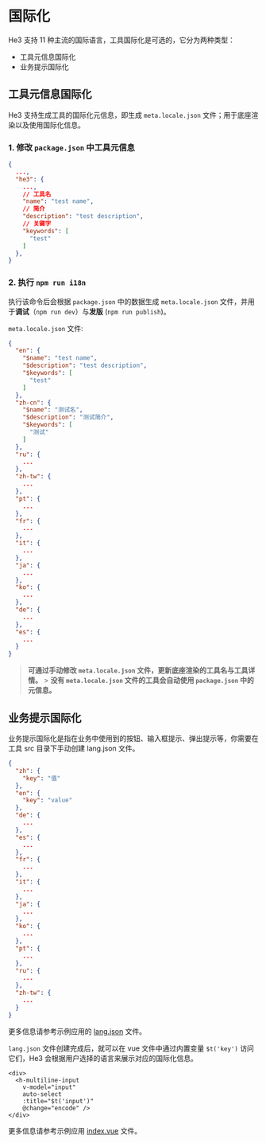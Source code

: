 # 国际化

He3 支持 11 种主流的国际语言，工具国际化是可选的，它分为两种类型：

- 工具元信息国际化
- 业务提示国际化

## 工具元信息国际化

He3 支持生成工具的国际化元信息，即生成 `meta.locale.json` 文件；用于底座渲染以及使用国际化信息。

### 1. 修改 `package.json` 中工具元信息

```json
{
  ...,
  "he3": {
    ...,
    // 工具名
    "name": "test name",
    // 简介
    "description": "test description",
    // 关键字
    "keywords": [
      "test"
    ]
  },
}
```

### 2. 执行 `npm run i18n`

执行该命令后会根据 `package.json` 中的数据生成 `meta.locale.json` 文件，并用于**调试**（`npm run dev`）与**发版** (`npm run publish`)。

`meta.locale.json` 文件:

```json
{
  "en": {
    "$name": "test name",
    "$description": "test description",
    "$keywords": [
      "test"
    ]
  },
  "zh-cn": {
    "$name": "测试名",
    "$description": "测试简介",
    "$keywords": [
      "测试"
    ]
  },
  "ru": {
    ...
  },
  "zh-tw": {
    ...
  },
  "pt": {
    ...
  },
  "fr": {
    ...
  },
  "it": {
    ...
  },
  "ja": {
    ...
  },
  "ko": {
    ...
  },
  "de": {
    ...
  },
  "es": {
    ...
  }
}
```

> **可通过手动修改 `meta.locale.json` 文件，更新底座渲染的工具名与工具详情。** > **没有 `meta.locale.json` 文件的工具会自动使用 `package.json` 中的元信息。**

## 业务提示国际化

业务提示国际化是指在业务中使用到的按钮、输入框提示、弹出提示等，你需要在工具 src 目录下手动创建 lang.json 文件。

```json
{
  "zh": {
    "key": "值"
  },
  "en": {
    "key": "value"
  },
  "de": {
    ...
  },
  "es": {
    ...
  },
  "fr": {
    ...
  },
  "it": {
    ...
  },
  "ja": {
    ...
  },
  "ko": {
    ...
  },
  "pt": {
    ...
  },
  "ru": {
    ...
  },
  "zh-tw": {
    ...
  }
}
```

更多信息请参考示例应用的 [lang.json](https://github.com/he3-app/he3-tool-demo/blob/main/src/lang.json) 文件。

`lang.json` 文件创建完成后，就可以在 vue 文件中通过内置变量 `$t('key')` 访问它们，He3 会根据用户选择的语言来展示对应的国际化信息。

```
<div>
  <h-multiline-input
    v-model="input"
    auto-select
    :title="$t('input')"
    @change="encode" />
</div>
```

更多信息请参考示例应用 [index.vue](https://github.com/he3-app/he3-tool-demo/blob/main/src/index.vue#L7) 文件。
